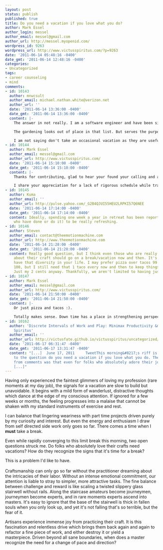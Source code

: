 ```yaml
---
layout: post
status: publish
published: true
title: Do you need a vacation if you love what you do? 
author: Mark Essel
author_login: messel
author_email: messel@gmail.com
author_url: http://messel.myopenid.com/
wordpress_id: 9263
wordpress_url: http://www.victusspiritus.com/?p=9263
date: '2011-06-14 05:48:16 -0400'
date_gmt: '2011-06-14 12:48:16 -0400'
categories:
- Uncategorized
tags:
- career counseling
- mind
comments:
- id: 10143
  author: mnwcsult
  author_email: michael.nathan.white@verizon.net
  author_url: ''
  date: '2011-06-14 13:36:00 -0400'
  date_gmt: '2011-06-14 13:36:00 -0400'
  content: |-
    The answer in not really. I am a software engineer and have been since 1973. I absolutely love technology and working things out. My interest though are all over the place, astronomy, robotics, comparisons of programming languages, hardware and gardening.

    The gardening looks out of place in that list. But serves the purpose of when I don't want to think I can go into the yard and plant something. It does not require much thought and is a pleasant break.

    I am not saying don't take an occasional vacation as they are useful. My requirement for a vacation is as little hassle as possible to get to and no planned excursions once I get there. You take a break every now and then.
- id: 10144
  author: Mark Essel
  author_email: messel@gmail.com
  author_url: http://www.victusspiritus.com/
  date: '2011-06-14 15:10:00 -0400'
  date_gmt: '2011-06-14 15:10:00 -0400'
  content: |-
    Thanks for contributing, glad to hear your found your calling and are loving it.

    I share your appreciation for a lack of rigorous schedule while traveling, it removes the weight of the clock.
- id: 10145
  author: Kuma
  author_email: ''
  author_url: http://pulse.yahoo.com/_G2B4QJUI55HEU2LRPKI57Q6NEE
  date: '2011-06-14 17:14:00 -0400'
  date_gmt: '2011-06-14 17:14:00 -0400'
  content: Ideally, spending one week a year in retreat has been reported (by those
    who have done or do it) to be really refreshing.
- id: 10146
  author: Steven
  author_email: contact@theemotionmachine.com
  author_url: http://www.theemotionmachine.com
  date: '2011-06-14 21:28:00 -0400'
  date_gmt: '2011-06-14 21:28:00 -0400'
  content: Really good question, but I think even those who are really passionate
    about their craft should go on a break/vacation now and then. It's just good to
    have that diversity in your life. I may prefer pizza over tacos 99 times out of
    100, but I still need that 1 taco every now and then to keep things interesting.
    Just my 2 cents anyway. Thankfully, we aren't limited to having just one passion.
- id: 10147
  author: Mark Essel
  author_email: messel@gmail.com
  author_url: http://www.victusspiritus.com/
  date: '2011-06-14 21:50:00 -0400'
  date_gmt: '2011-06-14 21:50:00 -0400'
  content: |-
    Or just pizza and tacos :).

    Totally makes sense. Down time has a place in strengthening perspective and resolve over the long haul.
- id: 10162
  author: 'Discrete Intervals of Work and Play: Minimax Productivity &mdash; Victus
    Spiritus'
  author_email: ''
  author_url: http://victusfate.github.io/victusspiritus/uncategorized/2011/06/17/discrete-intervals-of-work-and-play-minimax-productivity/
  date: '2011-06-17 06:31:47 -0400'
  date_gmt: '2011-06-17 13:31:47 -0400'
  content: "[...]  June 17, 2011     TweetThis morning&#8217;s riff is a natural extension
    to the question do you need a vacation if you love what you do. The consensus
    from comments was that even for folks who absolutely adore their jobs, it&#8217;s
    [...]"
---
```

<p>Having only experienced the faintest glimmers of loving my profession (rare moments at my day job), the signals for a vacation are slow to build but unavoidable. It begins with a mild form of wanderlust, distractive thoughts which dance at the edge of my conscious attention. If ignored for a few weeks or months, the feeling progresses into a malaise that cannot be shaken with my standard instruments of exercise and rest. </p>
<p>I can balance that lingering weariness with part time projects driven purely by my curiosity and interest. But even the energy and enthusiasm I draw from self directed side work only goes so far. There comes a time when I <b>must</b> take a break. </p>
<p>Even while rapidly converging to this limit break this morning, two open questions struck me. Do folks who absolutely love their crafts need vacations? How do they recognize the signs that it's time for a break?</p>
<p>This is a problem I'd like to have.<br />
 <br />
Craftsmanship can only go so far without the practitioner dreaming about the intricacies of their labor. Without an intense emotional commitment, our attention is liable to stray to simpler, more attractive tasks. The fine balance between challenge and reward is like scaling a twisted slippery glass stairwell without rails. Along the staircase amateurs become journeymen, journeymen become experts, and in rare moments experts ascend into masters. It's easy to ignore that the base of the stairwell is thick in fallen souls when you only look up, and yet it's not falling that's so terrible, but the fear of it. </p>
<p>Artisans experience immense joy from practicing their craft. It is this fascination and relentless drive which brings them back again and again to refactor a fine piece of work, and either destroy it or yield a masterpiece. Driven beyond all sane boundaries, when does a master recognize the need for a change of pace and direction?</p>
